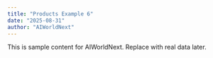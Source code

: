 ```yaml
---
title: "Products Example 6"
date: "2025-08-31"
author: "AIWorldNext"
---
```

This is sample content for AIWorldNext. Replace with real data later.
